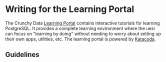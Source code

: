 # Writing for the Learning Portal

The Crunchy Data [Learning Portal](https://learn.crunchydata.com/) contains interactive tutorials for learning PostgreSQL. It provides a complete learning environment where the uesr can focus on "learning by doing" without needing to worry about setting up their own apps, utilities, etc. The learning portal is powered by [Katacoda](https://www.katacoda.com/).

## Guidelines

